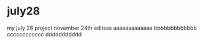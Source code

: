 # july28
my july 28 project
november 24th editsss
aaaaaaaaaaaaa
bbbbbbbbbbbbb
cccccccccccc
ddddddddddd
